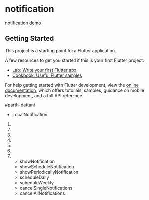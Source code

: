 # notification

notification demo

## Getting Started

This project is a starting point for a Flutter application.

A few resources to get you started if this is your first Flutter project:

- [Lab: Write your first Flutter app](https://docs.flutter.dev/get-started/codelab)
- [Cookbook: Useful Flutter samples](https://docs.flutter.dev/cookbook)

For help getting started with Flutter development, view the
[online documentation](https://docs.flutter.dev/), which offers tutorials,
samples, guidance on mobile development, and a full API reference.

#parth-dattani
- LocalNotification
1. 
2. 
3. 
4. 
5. 
6. 
7. 
    - showNotification
    - showScheduleNotification
    - showPeriodicallyNotification
    - scheduleDaily
    - scheduleWeekly
    - cancelSingleNotifications
    - cancelAllNotifications